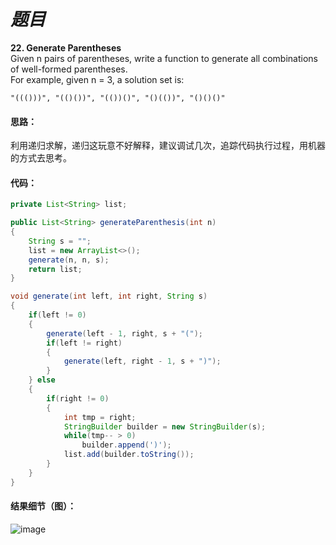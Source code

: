 # *题目*
**22. Generate Parentheses**  
Given n pairs of parentheses, write a function to generate all combinations of well-formed parentheses.  
For example, given n = 3, a solution set is:  
```
"((()))", "(()())", "(())()", "()(())", "()()()"
```
#### 思路：
利用递归求解，递归这玩意不好解释，建议调试几次，追踪代码执行过程，用机器的方式去思考。
#### 代码：
```java
private List<String> list;

public List<String> generateParenthesis(int n)
{
    String s = "";
    list = new ArrayList<>();
    generate(n, n, s);
    return list;
}

void generate(int left, int right, String s)
{
    if(left != 0)
    {
        generate(left - 1, right, s + "(");
        if(left != right)
        {
            generate(left, right - 1, s + ")");
        }
    } else
    {
        if(right != 0)
        {
            int tmp = right;
            StringBuilder builder = new StringBuilder(s);
            while(tmp-- > 0)
                builder.append(')');
            list.add(builder.toString());
        }
    }
}
```
#### 结果细节（图）：
![image](https://github.com/jnuyanfa/YanFa-LeetCode-with-JAVA/blob/master/src/leetcode022_GenerateParentheses/img/1.png)